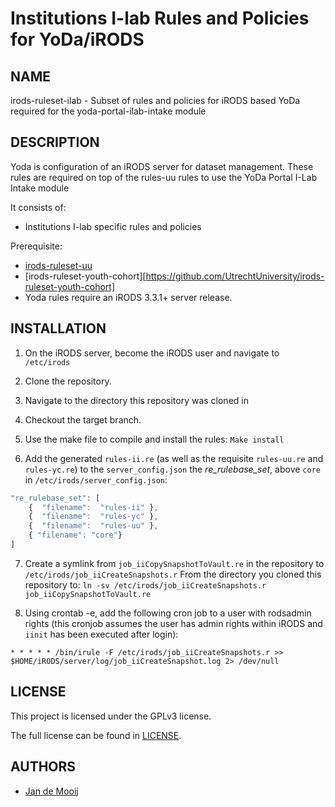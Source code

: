 Institutions I-lab Rules and Policies for YoDa/iRODS
==========

NAME
----
irods-ruleset-ilab - Subset of rules and policies for iRODS based YoDa required for the yoda-portal-ilab-intake module 

DESCRIPTION
-----------
Yoda is configuration of an iRODS server for dataset management.
These rules are required on top of the rules-uu rules to use the YoDa Portal I-Lab Intake module

It consists of:
- Institutions I-lab specific rules and policies

Prerequisite: 
- [irods-ruleset-uu](https://github.com/UtrechtUniversity/irods-ruleset-uu)
- [irods-ruleset-youth-cohort][https://github.com/UtrechtUniversity/irods-ruleset-youth-cohort]
- Yoda rules require an iRODS 3.3.1+ server release.

INSTALLATION
-----------
1) On the iRODS server, become the iRODS user and navigate to ``/etc/irods``

2) Clone the repository.

3) Navigate to the directory this repository was cloned in

4) Checkout the target branch.

5) Use the make file to compile and install the rules: ``Make install``

6) Add the generated `rules-ii.re` (as well as the requisite `rules-uu.re` and `rules-yc.re`) to the `server_config.json` the _re_rulebase_set_, above `core` in `/etc/irods/server_config.json`:

```javascript
"re_rulebase_set": [
    {  "filename":  "rules-ii" },
    {  "filename":  "rules-yc" },
    {  "filename":  "rules-uu" },
    { "filename": "core"}
]
```
    
7) Create a symlink from `job_iiCopySnapshotToVault.re` in the repository to `/etc/irods/job_iiCreateSnapshots.r`
    From the directory you cloned this repository to:
    ``ln -sv /etc/irods/job_iiCreateSnapshots.r job_iiCopySnapshotToVault.re``
    
8) Using crontab -e, add the following cron job to a user with rodsadmin rights (this cronjob assumes the user has admin rights within iRODS and ``iinit`` has been executed after login):
```
* * * * * /bin/irule -F /etc/irods/job_iiCreateSnapshots.r >> $HOME/iRODS/server/log/job_iiCreateSnapshot.log 2> /dev/null
```
    
LICENSE
-------
This project is licensed under the GPLv3 license.

The full license can be found in [LICENSE](LICENSE).

AUTHORS
-------
- [Jan de Mooij](https://github.com/ajdemooij)

